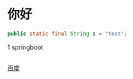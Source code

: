 # 你好

~~~java
public static final String s = "test";
~~~

1 springboot

![]()

[百度](https://baidu.com)